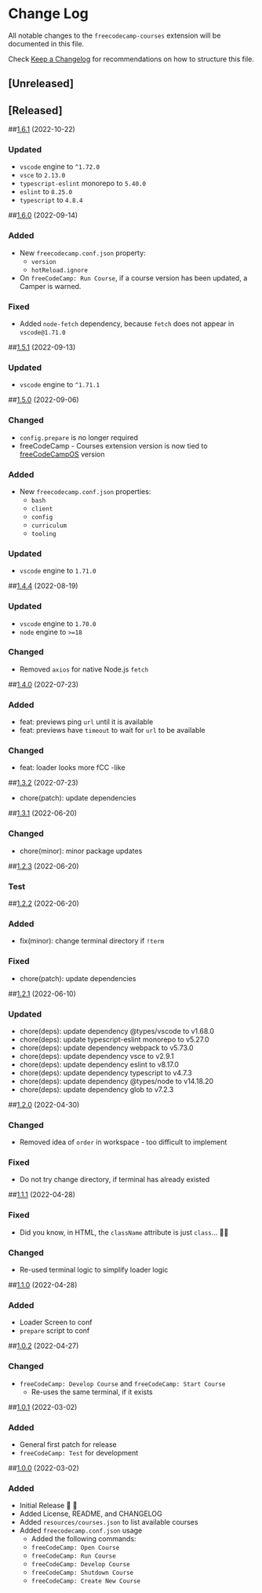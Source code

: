 # Change Log

All notable changes to the `freecodecamp-courses` extension will be documented in this file.

Check [Keep a Changelog](http://keepachangelog.com/) for recommendations on how to structure this file.

## [Unreleased]

## [Released]

##[1.6.1](#v1.6.1) (2022-10-22)

### Updated

- `vscode` engine to `^1.72.0`
- `vsce` to `2.13.0`
- `typescript-eslint` monorepo to `5.40.0`
- `eslint` to `8.25.0`
- `typescript` to `4.8.4`

##[1.6.0](#v1.6.0) (2022-09-14)

### Added

- New `freecodecamp.conf.json` property:
  - `version`
  - `hotReload.ignore`
- On `freeCodeCamp: Run Course`, if a course version has been updated, a Camper is warned.

### Fixed

- Added `node-fetch` dependency, because `fetch` does not appear in `vscode@1.71.0`

##[1.5.1](#v1.5.1) (2022-09-13)

### Updated

- `vscode` engine to `^1.71.1`

##[1.5.0](#v1.5.0) (2022-09-06)

### Changed

- `config.prepare` is no longer required
- freeCodeCamp - Courses extension version is now tied to [freeCodeCampOS](https://github.com/freeCodeCamp/freeCodeCampOS) version

### Added

- New `freecodecamp.conf.json` properties:
  - `bash`
  - `client`
  - `config`
  - `curriculum`
  - `tooling`

### Updated

- `vscode` engine to `1.71.0`

##[1.4.4](#v1.4.4) (2022-08-19)

### Updated

- `vscode` engine to `1.70.0`
- `node` engine to `>=18`

### Changed

- Removed `axios` for native Node.js `fetch`

##[1.4.0](#v1.4.0) (2022-07-23)

### Added

- feat: previews ping `url` until it is available
- feat: previews have `timeout` to wait for `url` to be available

### Changed

- feat: loader looks more fCC -like

##[1.3.2](#v1.3.2) (2022-07-23)

- chore(patch): update dependencies

##[1.3.1](#v1.3.1) (2022-06-20)

### Changed

- chore(minor): minor package updates

##[1.2.3](#v1.2.3) (2022-06-20)

### Test

##[1.2.2](#v1.2.2) (2022-06-20)

### Added

- fix(minor): change terminal directory if `!term`

### Fixed

- chore(patch): update dependencies

##[1.2.1](#v1.2.1) (2022-06-10)

### Updated

- chore(deps): update dependency @types/vscode to v1.68.0
- chore(deps): update typescript-eslint monorepo to v5.27.0
- chore(deps): update dependency webpack to v5.73.0
- chore(deps): update dependency vsce to v2.9.1
- chore(deps): update dependency eslint to v8.17.0
- chore(deps): update dependency typescript to v4.7.3
- chore(deps): update dependency @types/node to v14.18.20
- chore(deps): update dependency glob to v7.2.3

##[1.2.0](#v1.2.0) (2022-04-30)

### Changed

- Removed idea of `order` in workspace - too difficult to implement

### Fixed

- Do not try change directory, if terminal has already existed

##[1.1.1](#v1.1.1) (2022-04-28)

### Fixed

- Did you know, in HTML, the `className` attribute is just `class`... 🤦‍♂️

### Changed

- Re-used terminal logic to simplify loader logic

##[1.1.0](#v1.1.0) (2022-04-28)

### Added

- Loader Screen to conf
- `prepare` script to conf

##[1.0.2](#v1.0.2) (2022-04-27)

### Changed

- `freeCodeCamp: Develop Course` and `freeCodeCamp: Start Course`
  - Re-uses the same terminal, if it exists

##[1.0.1](#v1.0.1) (2022-03-02)

### Added

- General first patch for release
- `freeCodeCamp: Test` for development

##[1.0.0](#v1.0.0) (2022-03-02)

### Added

- Initial Release 🎉 🚀
- Added License, README, and CHANGELOG
- Added `resources/courses.json` to list available courses
- Added `freecodecamp.conf.json` usage
  - Added the following commands:
  - `freeCodeCamp: Open Course`
  - `freeCodeCamp: Run Course`
  - `freeCodeCamp: Develop Course`
  - `freeCodeCamp: Shutdown Course`
  - `freeCodeCamp: Create New Course`

